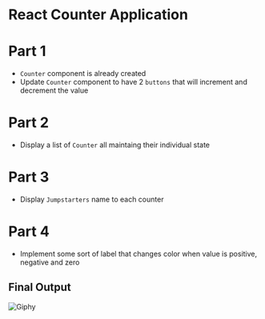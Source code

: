 # React Counter Application

# Part 1
* `Counter` component is already created
* Update `Counter` component to have 2 `buttons` that will increment and decrement the value

# Part 2
* Display a list of `Counter` all maintaing their individual state

# Part 3
* Display `Jumpstarters` name to each counter

# Part 4
* Implement some sort of label that changes color when value is positive, negative and zero


## Final Output
![Giphy](https://media.giphy.com/media/3iBbZAQ5BgYTI3cAk9/giphy.gif)
